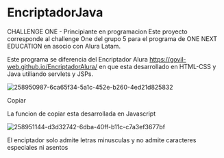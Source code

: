 # EncriptadorJava

CHALLENGE ONE - Principiante en programacion Este proyecto corresponde al challenge One del grupo 5 para el programa de ONE NEXT EDUCATION en asocio con Alura Latam.

Este programa se diferencia del Encriptador Alura https://govil-web.github.io/EncriptadorAlura/ en que esta desarrollado en HTML-CSS y Java utiliando servlets y JSPs. 

![258950987-6ca65f34-5a1c-452e-b260-4ed21d825832](https://github.com/Govil-web/EncriptadorJava/assets/96146319/59cc42c0-8059-4d10-9f4b-2a927e75d633)

Copiar 

La funcion de copiar esta desarrollada en Javascript 

![258951144-d3d32742-6dba-40ff-b11c-c7a3ef3677bf](https://github.com/Govil-web/EncriptadorJava/assets/96146319/d2575c9c-2344-4e6b-8300-7b358476a733)

El enciptador solo admite letras minusculas y no admite caracteres especiales ni asentos
